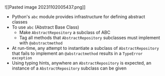 ![[Pasted image 20231102005437.png]]
- Python's `abc` module provides infrastructure for defining abstract classes
- To use `abc` (Abstract Base Class)
	- Make `AbstractRepository` a subclass of ABC
	- Tag all methods that `AbstractRepository` subclasses must implement with `@abstractmethod`
- At run-time, any attempt to instantiate a subclass of `AbstractRepository` that fails to implement an `@abstractmethod` results in a `TypeError exception`
- Using typing hints, anywhere an `AbstractRepository` is expected, an instance of a `AbstractRepository` subclass can be given